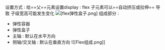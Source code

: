 设置方式 : 
给==父==元素设置display : flex
子元素可以==自动挤压或拉伸==
导致 子级宽高可能发生变化
![[flex弹性盒子.png]](子级未设定高度,自动拉伸至父级的高度)
组成部分 : 
+ 弹性容器
+ 弹性盒子
+ 主轴 : 默认在水平方向
+ 侧轴/交叉轴 : 默认在垂直方向
![[Flex组成.png]]